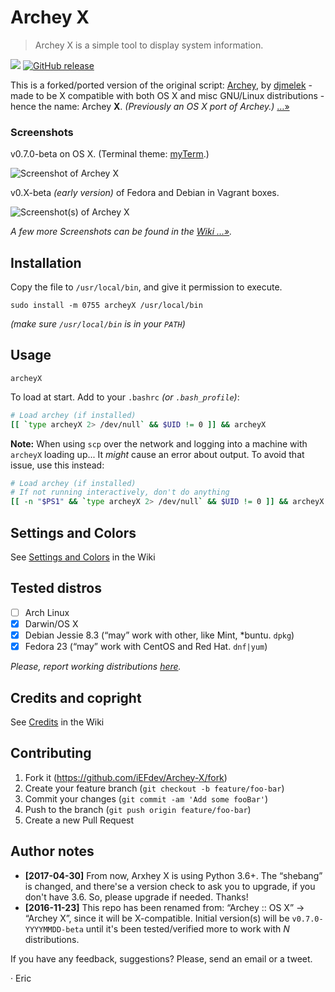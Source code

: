 # Archey X

> Archey X is a simple tool to display system information.

![][masterBadge] [![GitHub release][latestBadge]][latest]

This is a forked/ported version of the original script: [Archey][dja], by [djmelek][djm] - made to be X compatible with both OS X and misc GNU/Linux distributions - hence the name: Archey **X**. _(Previously an OS X port of Archey.)_ […»][about]


### Screenshots

v0.7.0-beta on OS X. (Terminal theme: [myTerm][myterm].)

![][scrap]


v0.X-beta _(early version)_ of Fedora and Debian in Vagrant boxes.

![][x2]

_A few more Screenshots can be found in the [Wiki …»][scraps]._


## Installation

Copy the file to `/usr/local/bin`, and give it permission to execute.

	sudo install -m 0755 archeyX /usr/local/bin

_(make sure `/usr/local/bin` is in your `PATH`)_


## Usage

    archeyX

To load at start. Add to your `.bashrc` _(or `.bash_profile`)_:

```bash
# Load archey (if installed)
[[ `type archeyX 2> /dev/null` && $UID != 0 ]] && archeyX
```

**Note:** When using `scp` over the network and logging into a machine with `archeyX` loading up... It _might_ cause an error about output. To avoid that issue, use this instead:

```bash
# Load archey (if installed)
# If not running interactively, don't do anything
[[ -n "$PS1" && `type archeyX 2> /dev/null` && $UID != 0 ]] && archeyX
```


## Settings and Colors

See [Settings and Colors][prefs] in the Wiki


## Tested distros

- [ ] Arch Linux
- [x] Darwin/OS X
- [x] Debian Jessie 8.3 (“may” work with other, like Mint, *buntu. `dpkg`)
- [x] Fedora 23 (“may” work with CentOS and Red Hat. `dnf|yum`)

_Please, report working distributions [here][iss1]._


## Credits and copright

See [Credits][credits] in the Wiki


## Contributing

1. Fork it (<https://github.com/iEFdev/Archey-X/fork>)
2. Create your feature branch (`git checkout -b feature/foo-bar`)
3. Commit your changes (`git commit -am 'Add some fooBar'`)
4. Push to the branch (`git push origin feature/foo-bar`)
5. Create a new Pull Request


## Author notes

-	**[2017-04-30]** From now, Arxhey X is using Python 3.6+. The “shebang” is changed, and there'se a version check to ask you to upgrade, if you don't have 3.6. So, please upgrade if needed. Thanks!
-	**[2016-11-23]** This repo has been renamed from: “Archey :: OS X” -> “Archey X”, since it will be X-compatible. Initial version(s) will be `v0.7.0-YYYYMMDD-beta` until it's been tested/verified more to work with _N_ distributions.

If you have any feedback, suggestions? Please, send an email or a tweet.

· Eric

<!-- Markdown: Links & Images -->
[masterBadge]: https://img.shields.io/badge/master-v0.7--beta-778899.svg?style=plastic
[latestBadge]: https://img.shields.io/github/release/iEFdev/Archey-X.svg?style=plastic
[latest]: https://github.com/iEFdev/Archey-X/releases/latest "Latest release"
[super]: https://github.com/iEFdev/Archey-X/blob/master/archeyX#L303
[dja]: https://github.com/djmelik/archey "Archey"
[djm]: https://github.com/djmelik "Melik Manukyan"
[scrap]: https://raw.githubusercontent.com/iEFdev/Archey-X/master/screenshot.png "Screenshot of Archey X"
[scraps]: https://github.com/iEFdev/Archey-X/wiki/Screenshots "More Screenshots"
[x2]: https://github.com/iEFdev/Archey-X/wiki/_Images/screenshot_x2.png "Screenshot(s) of Archey X"
[myterm]: https://github.com/iEFdev/myTerm "My Terminal theme"
[jy]: https://github.com/iEFdev/junkyard "iEFdev/Junkyard"
[about]: https://github.com/iEFdev/Archey-X/wiki/About "About Archey X"
[credits]: https://github.com/iEFdev/Archey-X/wiki/Credits "Credits and copyright"
[prefs]: https://github.com/iEFdev/Archey-X/wiki/Settings-and-Colors "Settings and Colors"
[iss1]: https://github.com/iEFdev/Archey-X/issues/1#issue-191799189 "Verify distributions"

